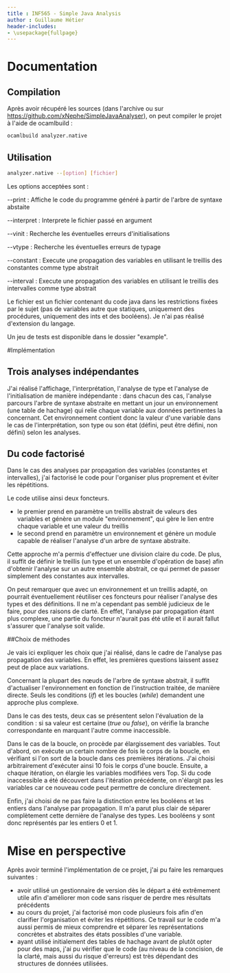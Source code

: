 ```yaml
---
title : INF565 - Simple Java Analysis
author : Guillaume Hétier
header-includes:
- \usepackage{fullpage}
---
```


# Documentation

## Compilation

Après avoir récupéré les sources (dans l'archive ou sur <https://github.com/xNephe/SimpleJavaAnalyser>), on peut compiler le projet à l'aide de ocamlbuild :

```bash
ocamlbuild analyzer.native
```

## Utilisation

```bash
analyzer.native --[option] [fichier]
```

Les options acceptées sont :

--print
:   Affiche le code du programme généré à partir de l'arbre de syntaxe abstaite

--interpret
:   Interprete le fichier passé en argument

--vinit
:   Recherche les éventuelles erreurs d'initialisations

--vtype
:   Recherche les éventuelles erreurs de typage

--constant
:   Execute une propagation des variables en utilisant le treillis des constantes comme type abstrait

--interval
:   Execute une propagation des variables en utilisant le treillis des intervalles comme type abstrait

Le fichier est un fichier contenant du code java dans les restrictions fixées par le sujet (pas de variables autre que statiques, uniquement des procédures, uniquement des ints et des booléens).
Je n'ai pas réalisé d'extension du langage.

Un jeu de tests est disponible dans le dossier "example".

#Implémentation

## Trois analyses indépendantes

J'ai réalisé l'affichage, l'interprétation, l'analyse de type et l'analyse de l'initialisation de manière indépendante :
dans chacun des cas, l'analyse parcours l'arbre de syntaxe abstraite en mettant un jour un environnement (une table de hachage) qui relie chaque variable aux données pertinentes la concernant.
Cet environnement contient donc la valeur d'une variable dans le cas de l'interprétation, son type ou son état (défini, peut être défini, non défini) selon les analyses.

## Du code factorisé

Dans le cas des analyses par propagation des variables (constantes et intervalles), j'ai factorisé le code pour l'organiser plus proprement et éviter les répétitions.

Le code utilise ainsi deux foncteurs.

- le premier prend en paramètre un treillis abstrait de valeurs des variables et génère un module "environnement", qui gère le lien entre chaque variable et une valeur du treillis
- le second prend en paramètre un environnement et génère un module capable de réaliser l'analyse d'un arbre de syntaxe abstraite.

Cette approche m'a permis d'effectuer une division claire du code.
De plus, il suffit de définir le treillis (un type et un ensemble d'opération de base) afin d'obtenir l'analyse sur un autre ensemble abstrait, ce qui permet de passer simplement des constantes aux intervalles.

On peut remarquer que avec un environnement et un treillis adapté, on pourrait éventuellement réutiliser ces foncteurs pour réaliser l'analyse des types et des définitions.
Il ne m'a cependant pas semblé judicieux de le faire, pour des raisons de clarté. En effet, l'analyse par propagation étant plus complexe, une partie du foncteur n'aurait pas été utile et il aurait fallut s'assurer que l'analyse soit valide.

##Choix de méthodes

Je vais ici expliquer les choix que j'ai réalisé, dans le cadre de l'analyse pas propagation des variables. En effet, les premières questions laissent assez peut de place aux variations.

Concernant la plupart des nœuds de l'arbre de syntaxe abstrait, il suffit d'actualiser l'environnement en fonction de l'instruction traitée, de manière directe.
Seuls les conditions ($if$) et les boucles ($while$) demandent une approche plus complexe.

Dans le cas des tests, deux cas se présentent selon l'évaluation de la condition : si sa valeur est certaine ($true$ ou $false$), on vérifie la branche correspondante en marquant l'autre comme inaccessible.

Dans le cas de la boucle, on procède par élargissement des variables.
Tout d'abord, on exécute un certain nombre de fois le corps de la boucle, en vérifiant si l'on sort de la boucle dans ces premières itérations.
J'ai choisi arbitrairement d'exécuter ainsi 10 fois le corps d'une boucle.
Ensuite, a chaque itération, on élargie les variables modifiées vers Top. Si du code inaccessible a été découvert dans l'itération précédente, on n'élargit pas les variables car ce nouveau code peut permettre de conclure directement.

Enfin, j'ai choisi de ne pas faire la distinction entre les booléens et les entiers dans l'analyse par propagation. Il m'a parut plus clair de séparer complètement cette dernière de l'analyse des types. Les booléens y sont donc représentés par les entiers 0 et 1.

# Mise en perspective

Après avoir terminé l'implémentation de ce projet, j'ai pu faire les remarques suivantes :

- avoir utilisé un gestionnaire de version dès le départ a été extrêmement utile afin d'améliorer mon code sans risquer de perdre mes résultats précédents
- au cours du projet, j'ai factorisé mon code plusieurs fois afin d'en clarifier l'organisation et éviter les répétitions. Ce travail sur le code m'a aussi permis de mieux comprendre et séparer les représentations concrètes et abstraites des états possibles d'une variable.
- ayant utilisé initialement des tables de hachage avant de plutôt opter pour des maps, j'ai pu vérifier que le code (au niveau de la concision, de la clarté, mais aussi du risque d'erreurs) est très dépendant des structures de données utilisées.



